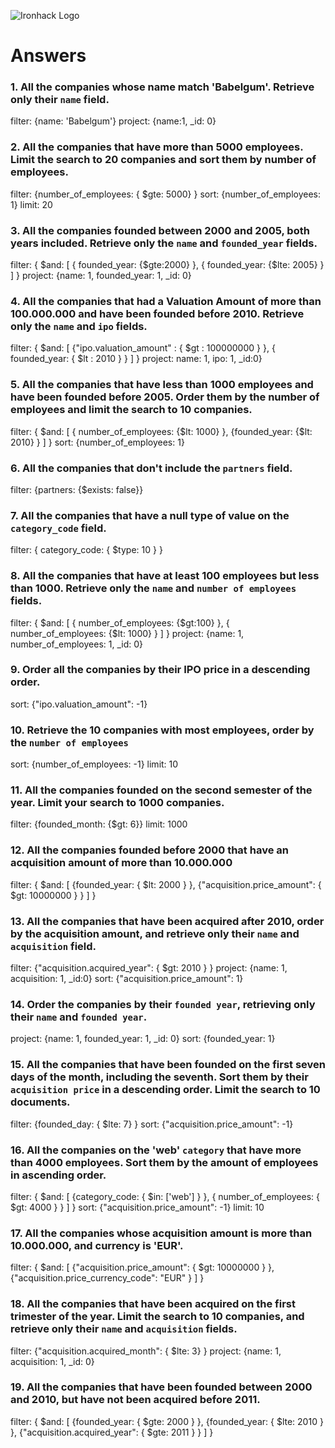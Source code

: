 ![Ironhack Logo](https://i.imgur.com/1QgrNNw.png)

# Answers

### 1. All the companies whose name match 'Babelgum'. Retrieve only their `name` field.

filter:  {name: 'Babelgum'}
project: {name:1, _id: 0}

### 2. All the companies that have more than 5000 employees. Limit the search to 20 companies and sort them by **number of employees**.

filter: {number_of_employees: { $gte: 5000} }
sort: {number_of_employees: 1}
limit: 20

### 3. All the companies founded between 2000 and 2005, both years included. Retrieve only the `name` and `founded_year` fields.

filter: { $and: [ { founded_year: {$gte:2000} }, { founded_year: {$lte: 2005} } ] }
project: {name: 1, founded_year: 1, _id: 0}

### 4. All the companies that had a Valuation Amount of more than 100.000.000 and have been founded before 2010. Retrieve only the `name` and `ipo` fields.

filter: { $and: [ {"ipo.valuation_amount" : { $gt : 100000000 } }, { founded_year: { $lt : 2010 } } ] }
project: name: 1, ipo: 1, _id:0}

### 5. All the companies that have less than 1000 employees and have been founded before 2005. Order them by the number of employees and limit the search to 10 companies.

filter: { $and: [ { number_of_employees: {$lt: 1000} }, {founded_year: {$lt: 2010} } ] }
sort: {number_of_employees: 1}

### 6. All the companies that don't include the `partners` field.

filter: {partners: {$exists: false}}

### 7. All the companies that have a null type of value on the `category_code` field.

filter: { category_code: { $type: 10 } }

### 8. All the companies that have at least 100 employees but less than 1000. Retrieve only the `name` and `number of employees` fields.

filter: { $and: [ { number_of_employees: {$gt:100} }, { number_of_employees: {$lt: 1000} } ] }
project: {name: 1,  number_of_employees: 1, _id: 0}

### 9. Order all the companies by their IPO price in a descending order.

sort: {"ipo.valuation_amount": -1}

### 10. Retrieve the 10 companies with most employees, order by the `number of employees`

sort: {number_of_employees: -1}
limit: 10

### 11. All the companies founded on the second semester of the year. Limit your search to 1000 companies.

filter: {founded_month: {$gt: 6}}
limit: 1000

### 12. All the companies founded before 2000 that have an acquisition amount of more than 10.000.000

filter: { $and: [ {founded_year: { $lt: 2000 } }, {"acquisition.price_amount": { $gt: 10000000 } } ] }

### 13. All the companies that have been acquired after 2010, order by the acquisition amount, and retrieve only their `name` and `acquisition` field.

filter: {"acquisition.acquired_year": { $gt: 2010 } }
project: {name: 1, acquisition: 1, _id:0}
sort: {"acquisition.price_amount": 1}

### 14. Order the companies by their `founded year`, retrieving only their `name` and `founded year`.

project: {name: 1, founded_year: 1, _id: 0}
sort: {founded_year: 1}

### 15. All the companies that have been founded on the first seven days of the month, including the seventh. Sort them by their `acquisition price` in a descending order. Limit the search to 10 documents.

filter: {founded_day: { $lte: 7} }
sort: {"acquisition.price_amount": -1}

### 16. All the companies on the 'web' `category` that have more than 4000 employees. Sort them by the amount of employees in ascending order.

filter: { $and: [ {category_code: { $in: ['web'] } }, { number_of_employees: { $gt: 4000 } } ] }
sort: {"acquisition.price_amount": -1}
limit: 10

### 17. All the companies whose acquisition amount is more than 10.000.000, and currency is 'EUR'.

filter: { $and: [ {"acquisition.price_amount": { $gt: 10000000 } }, {"acquisition.price_currency_code": "EUR" } ] }

### 18. All the companies that have been acquired on the first trimester of the year. Limit the search to 10 companies, and retrieve only their `name` and `acquisition` fields.

filter: {"acquisition.acquired_month": { $lte: 3} }
project: {name: 1, acquisition: 1, _id: 0}

### 19. All the companies that have been founded between 2000 and 2010, but have not been acquired before 2011.

filter: { $and: [ {founded_year: { $gte: 2000 } }, {founded_year: { $lte: 2010 } }, {"acquisition.acquired_year": { $gte: 2011 } } ] }
